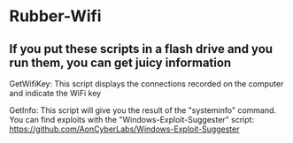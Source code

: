 # Rubber-Wifi
If you put these scripts in a flash drive and you run them, you can get juicy information
-

GetWifiKey: This script displays the connections recorded on the computer and indicate the WiFi key

GetInfo: This script will give you the result of the "systeminfo" command. You can find exploits with the "Windows-Exploit-Suggester" script: https://github.com/AonCyberLabs/Windows-Exploit-Suggester

